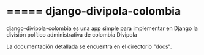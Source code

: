 =====
django-divipola-colombia
=====

django-divipola-colombia es una app simple para implementar en Django la división político administrativa de colombia Divipola

La documentación detallada se encuentra en el directorio "docs".